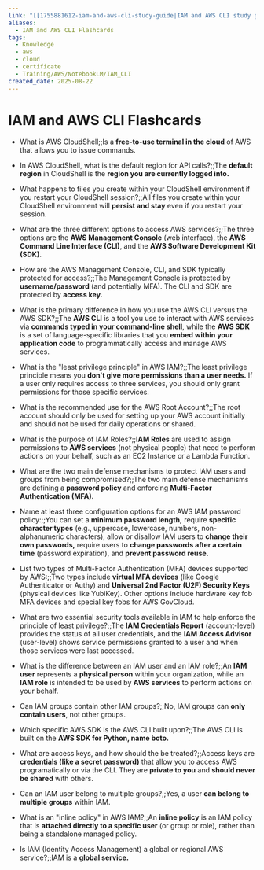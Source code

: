 ```yaml
---
link: "[[1755881612-iam-and-aws-cli-study-guide|IAM and AWS CLI study guide]]"
aliases:
  - IAM and AWS CLI Flashcards
tags:
  - Knowledge
  - aws
  - cloud
  - certificate
  - Training/AWS/NotebookLM/IAM_CLI
created_date: 2025-08-22
---
```

# IAM and AWS CLI Flashcards
- What is AWS CloudShell;;Is a **free-to-use terminal in the cloud** of AWS that allows you to issue commands.
<!--SR:!2026-01-11,103,308-->
- In AWS CloudShell, what is the default region for API calls?;;The **default region** in CloudShell is the **region you are currently logged into.**
<!--SR:!2025-10-30,50,308-->
- What happens to files you create within your CloudShell environment if you restart your CloudShell session?;;All files you create within your CloudShell environment will **persist and stay** even if you restart your session.
<!--SR:!2025-10-24,45,308-->
- What are the three different options to access AWS services?;;The three options are the **AWS Management Console** (web interface), the **AWS Command Line Interface (CLI)**, and the **AWS Software Development Kit (SDK)**.
<!--SR:!2025-11-30,67,270-->
- How are the AWS Management Console, CLI, and SDK typically protected for access?;;The  Management Console is protected by **username/password** (and potentially MFA). The CLI and SDK are protected by **access key.**
<!--SR:!2025-12-16,77,270-->
- What is the primary difference in how you use the AWS CLI versus the AWS SDK?;;The **AWS CLI** is a tool you use to interact with AWS services via **commands typed in your command-line shell**, while the **AWS SDK** is a set of language-specific libraries that you **embed within your application code** to programmatically access and manage AWS services.
<!--SR:!2025-11-26,65,288-->
- What is the "least privilege principle" in AWS IAM?;;The least privilege principle means you **don't give more permissions than a user needs.** If a user only requires access to three services, you should only grant permissions for those specific services.
<!--SR:!2025-11-11,55,310-->
- What is the recommended use for the AWS Root Account?;;The root account should only be used for setting up your AWS account initially and should not be used for daily operations or shared.
<!--SR:!2025-11-17,61,310-->
- What is the purpose of IAM Roles?;;**IAM Roles** are used to assign permissions to **AWS services** (not physical people) that need to perform actions on your behalf, such as an EC2 Instance or a Lambda Function.
<!--SR:!2025-10-28,48,308-->
- What are the two main defense mechanisms to protect IAM users and groups from being compromised?;;The two main defense mechanisms are defining a **password policy** and enforcing **Multi-Factor Authentication (MFA).**
<!--SR:!2026-01-17,87,250-->
- Name at least three configuration options for an AWS IAM password policy:;;You can set a **minimum password length,** require **specific character types** (e.g., uppercase, lowercase, numbers, non-alphanumeric characters), allow or disallow IAM users to **change their own passwords,** require users to **change passwords after a certain time** (password expiration), and **prevent password reuse.**
<!--SR:!2025-11-02,46,290-->
- List two types of Multi-Factor Authentication (MFA) devices supported by AWS:;;Two types include **virtual MFA devices** (like Google Authenticator or Authy) and **Universal 2nd Factor (U2F) Security Keys** (physical devices like YubiKey). Other options include hardware key fob MFA devices and special key fobs for AWS GovCloud.
<!--SR:!2026-01-10,103,308-->
- What are two essential security tools available in IAM to help enforce the principle of least privilege?;;The **IAM Credentials Report** (account-level) provides the status of all user credentials, and the **IAM Access Advisor** (user-level) shows service permissions granted to a user and when those services were last accessed.
<!--SR:!2026-01-03,73,250-->
- What is the difference between an IAM user and an IAM role?;;An **IAM user** represents a **physical person** within your organization, while an **IAM role** is intended to be used by **AWS services** to perform actions on your behalf.
<!--SR:!2025-10-23,44,308-->
- Can IAM groups contain other IAM groups?;;No, IAM groups can **only contain users**, not other groups.
<!--SR:!2026-04-09,170,328-->
- Which specific AWS SDK is the AWS CLI built upon?;;The AWS CLI is built on the **AWS SDK for Python, name boto.**
<!--SR:!2026-01-07,98,290-->
- What are access keys, and how should the be treated?;;Access keys are **credentials (like a secret password)** that allow you to access AWS programatically or via the CLI. They are **private to you** and **should never be shared** with others.
<!--SR:!2025-11-23,67,310-->
- Can an IAM user belong to multiple groups?;;Yes, a user **can belong to multiple groups** within IAM.
<!--SR:!2025-11-15,59,310-->
- What is an "inline policy" in AWS IAM?;;An **inline policy** is an IAM policy that is **attached directly to a specific user** (or group or role), rather than being a standalone managed policy.
<!--SR:!2025-12-07,69,270-->
- Is IAM (Identity Access Management) a global or regional AWS service?;;IAM is a **global service.**
<!--SR:!2025-11-22,66,310-->

